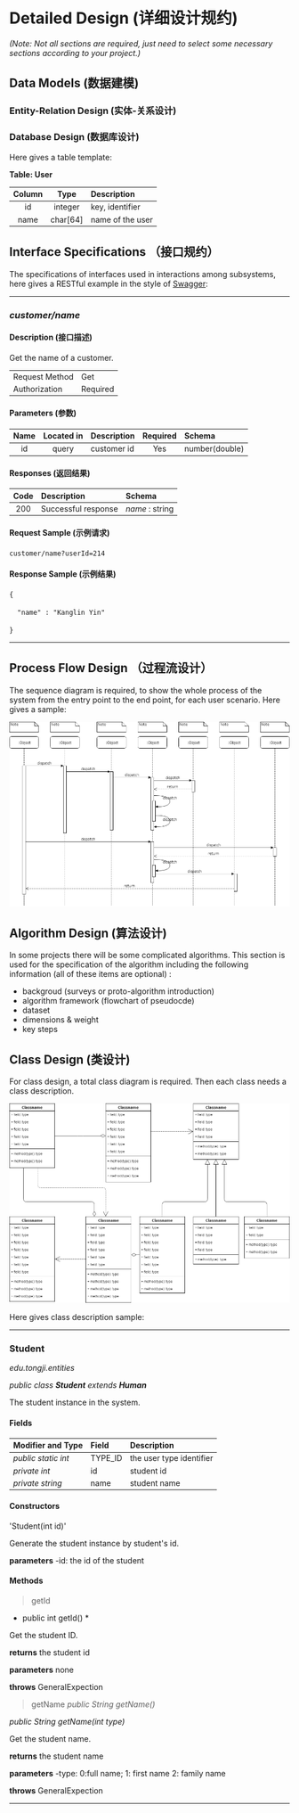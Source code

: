 # Detailed Design (详细设计规约)

*(Note: Not all sections are required, just need to select some necessary sections according to your project.)*

## Data Models (数据建模)

### Entity-Relation Design (实体-关系设计)

### Database Design (数据库设计)

Here gives a table template:

**Table: User**

| Column | Type | Description |
|:---:|:---:|:---|
| id | integer | key, identifier |
| name | char[64] | name of the user |


## Interface Specifications （接口规约）

The specifications of interfaces used in interactions among subsystems, here gives a RESTful example in the style of [Swagger](https://swagger.io/):

---
### *customer/name*   

#### Description (接口描述)

Get the name of a customer.

| | |
|-|-|
| Request Method | Get |
| Authorization | Required |


#### Parameters (参数)

| Name | Located in | Description | Required | Schema |
|:-:|:-:|:-|:-:|:-|
| id | query | customer id | Yes | number(double) |

#### Responses (返回结果)

| Code | Description | Schema |
|:----:|:--------|:--|
| 200 | Successful response | *name* : string | 

#### Request Sample (示例请求)

```
customer/name?userId=214
```

#### Response Sample (示例结果)

```
{

  "name" : "Kanglin Yin"

}

```
---


## Process Flow Design （过程流设计）

The sequence diagram is required, to show the whole process of the system from the entry point to the end point, for each user scenario. Here gives a sample: 

![process](images/detailed_design/process_flow_sample.png)

## Algorithm Design (算法设计)

In some projects there will be some complicated algorithms. This section is used for the specification of the algorithm including the following information (all of these items are optional) :

- backgroud (surveys or proto-algorithm introduction)
- algorithm framework (flowchart of pseudocde)
- dataset
- dimensions & weight
- key steps

## Class Design (类设计)

For class design, a total class diagram is required. Then each class needs a class description.

![class](images/detailed_design/class_design_sample.png)

Here gives class description sample:

---
### Student

*edu.tongji.entities*

_public class **Student** extends **Human**_

The student instance in the system.

#### Fields

| Modifier and Type | Field | Description |
| :-- | :-- | :-- |
| *public static int* | TYPE_ID | the user type identifier |
| *private int* | id | student id |
| *private string* | name | student name |

#### Constructors

'Student(int id)' 

Generate the student instance by student's id.

**parameters**
-id: the id of the student

#### Methods

> getId
* public int getId() *

Get the student ID.

**returns**
the student id

**parameters**
none

**throws**
GeneralExpection

> getName
*public String getName()*

*public String getName(int type)*

Get the student name.

**returns**
the student name

**parameters**
-type: 0:full name; 1: first name 2: family name

**throws**
GeneralExpection

--- 